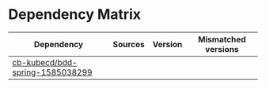 # Dependency Matrix

Dependency | Sources | Version | Mismatched versions
---------- | ------- | ------- | -------------------
[cb-kubecd/bdd-spring-1585038299](https://github.com/cb-kubecd/bdd-spring-1585038299.git) |  | []() | 
